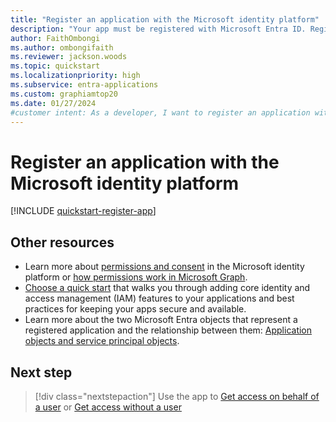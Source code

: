 ```yaml
---
title: "Register an application with the Microsoft identity platform"
description: "Your app must be registered with Microsoft Entra ID. Registering your app establishes a trust relationship and allows the app to access protected resources in the Microsoft cloud."
author: FaithOmbongi
ms.author: ombongifaith
ms.reviewer: jackson.woods
ms.topic: quickstart
ms.localizationpriority: high
ms.subservice: entra-applications
ms.custom: graphiamtop20
ms.date: 01/27/2024
#customer intent: As a developer, I want to register an application with the Microsoft identity platform, so that I can use it to access data in the Microsoft cloud.
---
```


# Register an application with the Microsoft identity platform

[!INCLUDE [quickstart-register-app](includes/quickstart-register-app.md)]

## Other resources

- Learn more about [permissions and consent](/azure/active-directory/develop/v2-permissions-and-consent) in the Microsoft identity platform or [how permissions work in Microsoft Graph](permissions-overview.md).
- [Choose a quick start](/azure/active-directory/develop/#get-started) that walks you through adding core identity and access management (IAM) features to your applications and best practices for keeping your apps secure and available.
- Learn more about the two Microsoft Entra objects that represent a registered application and the relationship between them: [Application objects and service principal objects](/azure/active-directory/develop/app-objects-and-service-principals).

## Next step

> [!div class="nextstepaction"]
> Use the app to [Get access on behalf of a user](auth-v2-user.md) or [Get access without a user](auth-v2-service.md)
